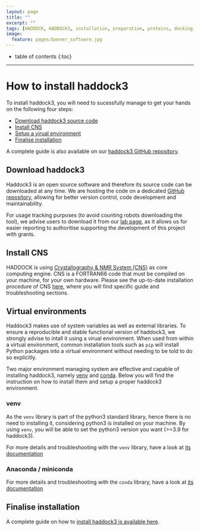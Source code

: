 ```yaml
---
layout: page
title: ""
excerpt: ""
tags: [HADDOCK, HADDOCK3, installation, preparation, proteins, docking, analysis, workflows, manual, usage]
image:
  feature: pages/banner_software.jpg
---
```


* table of contents
{:toc}

<hr>

# How to install haddock3

To install haddock3, you will need to sucessfully manage to get your hands on the following four steps:

* [Download haddock3 source code](#download-haddock3)
* [Install CNS](#install-cns)
* [Setup a virual environment](#virtual-environments)
* [Finalise installation](#finalise-installation)

A complete guide is also available on our [haddock3 GitHub repository](https://github.com/haddocking/haddock3/blob/main/docs/INSTALL.md).


## Download haddock3

Haddock3 is an open source software and therefore its source code can be downloaded at any time.
We are hosting the code on a dedicated [GitHub repository](https://github.com/haddocking/haddock3/), allowing for better version control, code development and maintainability.

For usage tracking purposes (to avoid counting robots downloading the tool), we advise users to download it from our [lab page](https://www.bonvinlab.org/software/haddock3/#haddock3-distribution-download), as it allows us for easier reporting to authoritise supporting the development of this project with grants.


## Install CNS

HADDOCK is using [Crystallography & NMR System (CNS)](http://cns-online.org/v1.3/) as core computing engine.
CNS is a FORTRAN66 code that must be compiled on your machine, for your own hardware.
Please see the up-to-date installation procedure of CNS [here](https://github.com/haddocking/haddock3/blob/main/docs/CNS.md), where you will find specific guide and troubleshooting sections.

## Virtual environments

Haddock3 makes use of system variables as well as external libraries.
To ensure a reproducible and stable functional version of haddock3, we strongly advise to intall it using a virual environment.
When used from within a virtual environment, common installation tools such as `pip` will install Python packages into a virtual environment without needing to be told to do so explicitly.

Two major environment managing system are effective and capable of installing haddock3, namely 
[venv](https://docs.python.org/3/library/venv.html)
and [conda](https://conda.io/projects/conda/en/latest/user-guide/install/index.html).
Below you will find the instruction on how to install them and setup a proper haddock3 environment.


### venv

As the `venv` library is part of the python3 standard library, hence there is no need to installing it, considering python3 is installed on your machine.
By using `venv`, you will be able to set the python3 version you want (>=3.9 for haddock3).

For more details and troubleshooting with the `venv` library, have a look at [its documentation](https://docs.python.org/3/library/venv.html)

### Anaconda / miniconda

For more details and troubleshooting with the `conda` library, have a look at [its documentation](https://conda.io/projects/conda/en/latest/user-guide/install/index.html)


## Finalise installation

A complete guide on how to [install haddock3 is available here](https://github.com/haddocking/haddock3/blob/main/docs/INSTALL.md).